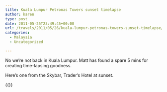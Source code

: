 ```yaml
---
title: Kuala Lumpur Petronas Towers sunset timelapse
author: karen
type: post
date: 2011-05-25T23:49:45+00:00
url: /travels/2011/05/26/kuala-lumpur-petronas-towers-sunset-timelapse/
categories:
  - Malaysia
  - Uncategorized

---
```

No we’re not back in Kuala Lumpur. Matt has found a spare 5 mins for creating time-lapsing goodness.

Here’s one from the Skybar, Trader’s Hotel at sunset.

{{<youtube dBhrjHO6jVU>}}
